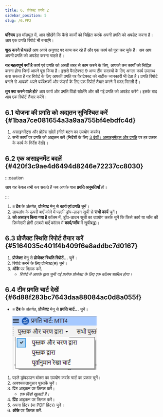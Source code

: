 ```yaml
---
title: 6. प्रोजेक्ट प्रगति 2
sidebar_position: 5
slug: /6.PP2
---
```


**परिचय** इस मॉड्यूल में, आप सीखेंगे कि कैसे कार्यों को चिह्नित करके अपनी प्रगति को अपडेट करना है। आप एक प्रगति रिपोर्ट भी बनाएंगे।

**शुरू करने से पहले** आप अपने अनुवाद पर काम कर रहे हैं और एक कार्य को पूरा कर चुके हैं। अब आप अपनी प्रगति को अपडेट करना चाहते हैं।

**यह महत्वपूर्ण क्यों है** कार्य एवं प्रगति को अच्छी तरह से काम करने के लिए, आपको उन कार्यों को चिह्नित करना होगा जिन्हें आपने पूरा किया है। इससे पैराटेक्स्ट 9 अन्य टीम सदस्यों के लिए अगला कार्य उपलब्ध करा सकता है यह रिपोर्ट के लिए आपकी प्रगति पर पैराटेक्स्ट को सटीक जानकारी भी देता है। प्रगति रिपोर्ट बनाने से आपको अपने पर्यवेक्षकों और फंडर्स के लिए एक रिपोर्ट तैयार करने में मदद मिलती है।

**तुम क्या करने वाले हो?** आप कार्य  और प्रगति विंडो खोलेंगे और की गई प्रगति को अपडेट करेंगे।  इसके बाद आप एक रिपोर्ट तैयार करेंगे।

## 6.1 योजना की प्रगति को अद्यतन सुनिश्चित करें {#1baa7ce081654a3a9aa755bf4ebdfc4d}

1. असाइनमेंट्स और प्रोग्रेस खोलें (नीले बटन का उपयोग करके)
2. सभी कार्यों पर प्रगति को अद्यतन करें (निर्देशों के लिए [3 देखें। असाइनमेंट्स और प्रगति](https://manual.paratext.org/hi/3.PP1) पर हर प्रकार के कार्य के निर्देश देखें)।

## 6.2 एक असाइनमेंट बदलें {#420f3c9ae4d6494d8246e72237cc8030}

:::caution

आप यह केवल तभी कर सकते हैं जब आपके पास **प्रगति अनुमतियाँ** हों।

:::

1. **≡ टैब** के अंतर्गत, **प्रोजेक्ट** मेनू से **कार्य एवं प्रगति** चुनें।
2. डायलॉग के ऊपरी बाएँ कोने में पहली ड्रॉप-डाउन सूची से **सभी कार्य** चुनें।
3. **को असाइन किया गया है** कॉलम में, ड्रॉप-डाउन सूची का उपयोग करके चुनें कि किसे कार्य या जाँच की ज़िम्मेदारी होगी (सबसे बाएँ कॉलम में **कार्य/जाँच** में सूचीबद्ध)।

## 6.3 प्रोजैक्ट स्थिति रिपोर्ट तैयार करें {#5164035c401f4b409f6e8addbc7d0167}

1. **प्रोजेक्ट** मेनू से **प्रोजेक्ट स्थिति रिपोर्ट...** चुनें।
2. रिपोर्ट करने के लिए प्रोजेक्ट(स) चुनें।
3. **ओके** पर क्लिक करें.
   - _रिपोर्ट में आपके द्वारा चुनी गई प्रत्येक प्रोजेक्ट के लिए एक कॉलम शामिल होगा।_

## **6.4 टीम प्रगति चार्ट देखें** {#6d88f283bc7643daa88084ac0d8a055f}

- **≡ टैब** के अंतर्गत, **प्रोजेक्ट** मेनू से **प्रगति चार्ट...** चुनें।

  ![](./1163930921.png)

1. पहले ड्रॉपडाउन बॉक्स का उपयोग करके चार्ट का प्रकार चुनें।
2. आवश्यकतानुसार पुस्तकें चुनें।
3. प्रिंट आइकन पर क्लिक करें।
   - _एक विंडो खुलती है।_
4. **प्रिंट** आइकन पर क्लिक करें।
5. अपना प्रिंटर (या PDF प्रिंटर) चुनें।
6. **ओके** पर क्लिक करें.
